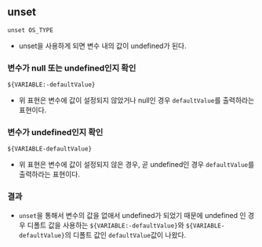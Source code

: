 ## unset
```
unset OS_TYPE
```
- unset을 사용하게 되면 변수 내의 값이 undefined가 된다.

### 변수가 null 또는 undefined인지 확인
```
${VARIABLE:-defaultValue}
```
- 위 표현은 변수에 값이 설정되지 않았거나 null인 경우 `defaultValue`를 출력하라는 표현이다.

### 변수가 undefined인지 확인
```
${VARIABLE-defaultValue}
```
- 위 표현은 변수에 값이 설정되지 않은 경우, 곧 undefined인 경우 `defaultValue`를 출력하라는 표현이다.

### 결과
- `unset`을 통해서 변수의 값을 없애서 undefined가 되었기 때문에 undefined 인 경우 디폴트 값을 사용하는 `${VARIABLE:-defaultValue}`와 `${VARIABLE-defaultValue}`의 디폴트 값인 `defaultValue`값이 나왔다.